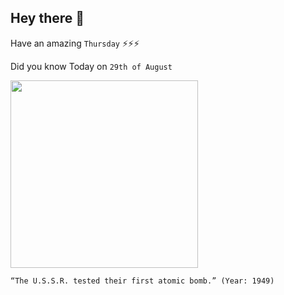 ## Hey there 👋
Have an amazing `Thursday` ⚡⚡⚡

Did you know Today on `29th of August`
 
 [<img src="https://www.atomicheritage.org/sites/default/files/styles/large/public/RDS1.jpg?itok=wqkYjVc2" width="300" />](https://www.ctbto.org/specials/testing-times/29-august-1949-first-soviet-nuclear-test#:~:text=On%2029%20August%201949%2C%20the,a%20yield%20of%2022%20kilotons.) 
 ```
“The U.S.S.R. tested their first atomic bomb.” (Year: 1949)
```
